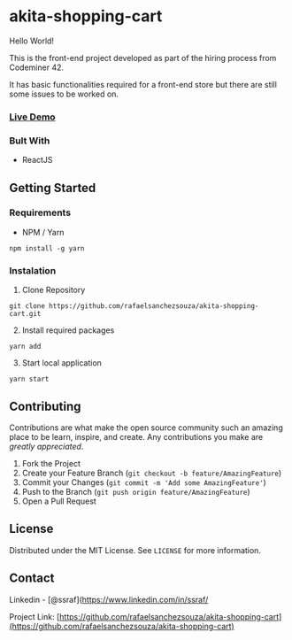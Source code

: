 # akita-shopping-cart

Hello World!

This is the front-end project developed as part of the hiring process from Codeminer 42.

It has basic functionalities required for a front-end store but there are still some issues to be worked on.

### [Live Demo](http://akita-shopping-cart.herokuapp.com)

### Bult With

- ReactJS

## Getting Started

### Requirements

- NPM / Yarn

```
npm install -g yarn
```

### Instalation

1. Clone Repository

```
git clone https://github.com/rafaelsanchezsouza/akita-shopping-cart.git
```

2. Install required packages

```
yarn add
```

3. Start local application

```
yarn start
```

## Contributing

Contributions are what make the open source community such an amazing place to be learn, inspire, and create. Any contributions you make are _greatly appreciated_.

1. Fork the Project
2. Create your Feature Branch (`git checkout -b feature/AmazingFeature`)
3. Commit your Changes (`git commit -m 'Add some AmazingFeature'`)
4. Push to the Branch (`git push origin feature/AmazingFeature`)
5. Open a Pull Request

## License

Distributed under the MIT License. See `LICENSE` for more information.

## Contact

Linkedin - [@ssraf](https://www.linkedin.com/in/ssraf/

Project Link: [https://github.com/rafaelsanchezsouza/akita-shopping-cart](https://github.com/rafaelsanchezsouza/akita-shopping-cart)
